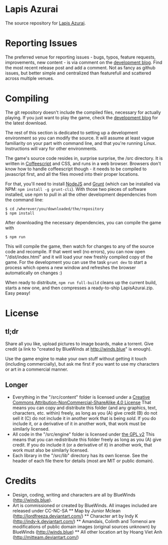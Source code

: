 Lapis Azurai
===========

The source repository for [Lapis Azurai](http://winds.blue/about).

# Reporting Issues
The preferred venue for reporting issues - bugs, typos, feature requests, improvements, new content - is via comment on the [development blog](http://winds.blue/). Find the most recent release post and add a comment. Not as fancy as github issues, but better simple and centralized than featurefull and scattered across multiple venues.

# Compiling
The git repository doesn't include the compiled files, necessary for actually playing. If you just want to play the game, check the [development blog](http://winds.blue/) for the latest download.

The rest of this section is dedicated to setting up a development environment so you can modify the source. It will assume at least vague familiarity on your part with command line, and that you're running Linux. Instructions will vary for other environments.

The game's source code resides in, surprise surprise, the /src directory. It is written in [Coffeescript](http://coffeescript.org/) and CSS, and runs in a web browser. Browsers don't know how to handle coffeescript though - it needs to be compiled to javascript first, and all the files moved into their proper locations.

For that, you'll need to install [NodeJS](http://nodejs.org/) and [Grunt](http://gruntjs.com/) (which can be installed via NPM: `npm install -g grunt-cli`). With those two pieces of software installed, use npm to pull in all the other development dependencies from the command line:

```
$ cd /wherever/you/downloaded/the/repository
$ npm install
```

After downloading the necessary dependencies, you can compile the game with

```
$ npm run
```

This will compile the game, then watch for changes to any of the source code and recompile. If that went well (no errors), you can now open "/dist/index.html" and it will load your new freshly compiled copy of the game. For the development you can use the task `grunt dev` to start a process which opens a new window and refreshes the browser automatically on changes :)

When ready to distribute, `npm run full-build` cleans up the current build, starts a new one, and then compresses a ready-to-ship LapisAzurai.zip. Easy peasy!

# License

## tl;dr
Share all you like, upload pictures to image boards, make a torrent. Give credit (a link to "created by BlueWinds at http://winds.blue" is enough).

Use the game engine to make your own stuff without getting it touch (including commercially), but ask me first if you want to use my characters or art in a commercial manner.

## Longer
* Everything in the "/src/content" folder is licensed under a [Creative Commons Attribution-NonCommercial-ShareAlike 4.0 License](http://creativecommons.org/licenses/by-nc-sa/4.0/)
  That means you can copy and distribute this folder (and any graphics, text, characters, etc. within) freely, as long as you (A) give credit (B) do not sell it (C) do not include it in another work that is being *sold*.
  If you do include it, or a derivative of it in another work, that work must be similarly licensed.
* All code in the "/src/engine" folder is licensed under [the GPL v2](http://www.gnu.org/licenses/gpl.txt)
  This means that you can redistribute this folder freely as long as you (A) give credit.
  If you do include it (or a derivative of it) in another work, that work must also be similarly licensed.
* Each library in the "/src/lib" directory has its own license. See the header of each file there for details (most are MIT or public domain).

# Credits

* Design, coding, writing and characters are all by BlueWinds (http://winds.blue).
* Art is commissioned or created by BlueWinds. All images included are released under CC-NC-SA
** Map by Junior Mclean (http://lordfreeza.deviantart.com/)
** Character art by Indy K (http://indy-k.deviantart.com/)
** Amandais, Colinth and Tomenoi are modifications of public domain images (original sources unknown) by BlueWinds (http://winds.blue)
** All other location art by Hoang Viet Anh (http://mitteam.deviantart.com/)
